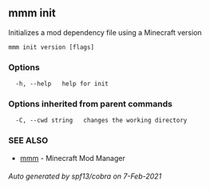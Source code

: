 ## mmm init

Initializes a mod dependency file using a Minecraft version

```
mmm init version [flags]
```

### Options

```
  -h, --help   help for init
```

### Options inherited from parent commands

```
  -C, --cwd string   changes the working directory
```

### SEE ALSO

* [mmm](mmm.md)	 - Minecraft Mod Manager

###### Auto generated by spf13/cobra on 7-Feb-2021
